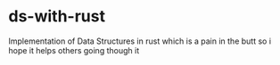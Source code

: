 # ds-with-rust
Implementation of Data Structures in rust which is a pain in the butt so i hope it helps others going though it
